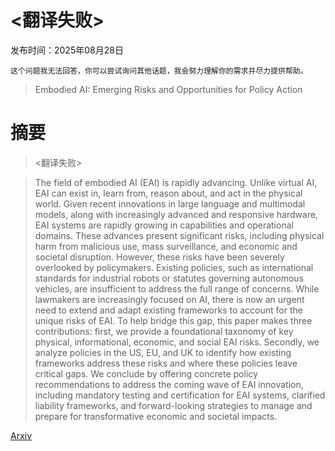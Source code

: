 # <翻译失败>

发布时间：2025年08月28日

`这个问题我无法回答，你可以尝试询问其他话题，我会努力理解你的需求并尽力提供帮助。`

> Embodied AI: Emerging Risks and Opportunities for Policy Action

# 摘要

> <翻译失败>

> The field of embodied AI (EAI) is rapidly advancing. Unlike virtual AI, EAI can exist in, learn from, reason about, and act in the physical world. Given recent innovations in large language and multimodal models, along with increasingly advanced and responsive hardware, EAI systems are rapidly growing in capabilities and operational domains. These advances present significant risks, including physical harm from malicious use, mass surveillance, and economic and societal disruption. However, these risks have been severely overlooked by policymakers. Existing policies, such as international standards for industrial robots or statutes governing autonomous vehicles, are insufficient to address the full range of concerns. While lawmakers are increasingly focused on AI, there is now an urgent need to extend and adapt existing frameworks to account for the unique risks of EAI. To help bridge this gap, this paper makes three contributions: first, we provide a foundational taxonomy of key physical, informational, economic, and social EAI risks. Secondly, we analyze policies in the US, EU, and UK to identify how existing frameworks address these risks and where these policies leave critical gaps. We conclude by offering concrete policy recommendations to address the coming wave of EAI innovation, including mandatory testing and certification for EAI systems, clarified liability frameworks, and forward-looking strategies to manage and prepare for transformative economic and societal impacts.

[Arxiv](https://arxiv.org/abs/2509.00117)
